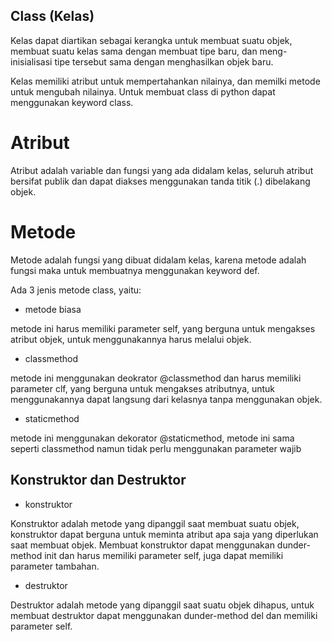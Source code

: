 ## Class (Kelas)

Kelas dapat diartikan sebagai kerangka untuk membuat suatu objek, membuat suatu kelas sama dengan membuat tipe baru, dan meng-inisialisasi tipe tersebut sama dengan menghasilkan objek baru.

Kelas memiliki atribut untuk mempertahankan nilainya, dan memilki metode untuk mengubah nilainya. Untuk membuat class di python dapat menggunakan keyword class.

# Atribut

Atribut adalah variable dan fungsi yang ada didalam kelas, seluruh atribut bersifat publik dan dapat diakses menggunakan tanda titik (.) dibelakang objek.

# Metode 

Metode adalah fungsi yang dibuat didalam kelas, karena metode adalah fungsi maka untuk membuatnya menggunakan keyword def.

Ada 3 jenis metode class, yaitu:

- metode biasa

metode ini harus memiliki parameter self, yang berguna untuk mengakses atribut objek, untuk menggunakannya harus melalui objek.

- classmethod

metode ini menggunakan deokrator @classmethod dan harus memiliki parameter clf, yang berguna untuk mengakses atributnya, untuk menggunakannya dapat langsung dari kelasnya tanpa menggunakan objek.

- staticmethod

metode ini menggunakan dekorator @staticmethod, metode ini sama seperti classmethod namun tidak perlu menggunakan parameter wajib

## Konstruktor dan Destruktor

- konstruktor

Konstruktor adalah metode yang dipanggil saat membuat suatu objek, konstruktor dapat berguna untuk meminta atribut apa saja yang diperlukan saat membuat objek. Membuat konstruktor dapat menggunakan dunder-method init dan harus memiliki parameter self, juga dapat memiliki parameter tambahan.

- destruktor

Destruktor adalah metode yang dipanggil saat suatu objek dihapus, untuk membuat destruktor dapat menggunakan dunder-method del dan memiliki parameter self.